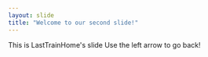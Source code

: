 ```yaml
---
layout: slide
title: "Welcome to our second slide!"
---
```

This is LastTrainHome's slide
Use the left arrow to go back!

